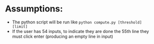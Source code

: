 # Assumptions:
- The python script will be run like `python compute.py [threshold] [limit]`
- If the user has 54 inputs, to indicate they are done the 55th line they must click enter (producing an empty line in input)